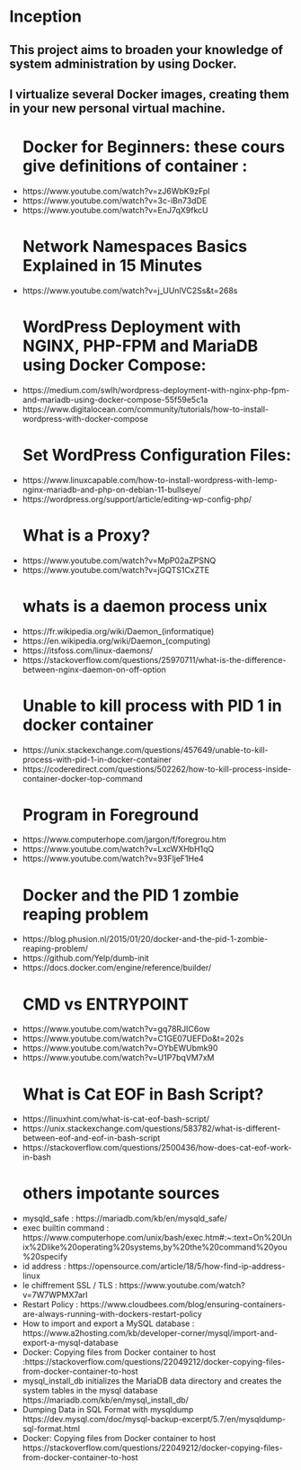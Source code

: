 # Inception
<h2>This project aims to broaden your knowledge of system administration by using Docker.<h2>
<h2>I virtualize several Docker images, creating them in your new personal virtual machine.</h2>

<ul>
	<h1>Docker for Beginners: these cours give definitions of container :</h1>
	<li>https://www.youtube.com/watch?v=zJ6WbK9zFpI</li>
	<li>https://www.youtube.com/watch?v=3c-iBn73dDE</li>
	<li>https://www.youtube.com/watch?v=EnJ7qX9fkcU</li>
</ul>

<ul>
	<h1>Network Namespaces Basics Explained in 15 Minutes</h1>
	<li>https://www.youtube.com/watch?v=j_UUnlVC2Ss&t=268s</li>
</ul>

<ul>
	<h1>WordPress Deployment with NGINX, PHP-FPM and MariaDB using Docker Compose:</h1>
	<li>https://medium.com/swlh/wordpress-deployment-with-nginx-php-fpm-and-mariadb-using-docker-compose-55f59e5c1a</li>
	<li>https://www.digitalocean.com/community/tutorials/how-to-install-wordpress-with-docker-compose</li>
</ul>

<ul>
	<h1> Set WordPress Configuration Files:</h1>
	<li>https://www.linuxcapable.com/how-to-install-wordpress-with-lemp-nginx-mariadb-and-php-on-debian-11-bullseye/</li>
	<li>https://wordpress.org/support/article/editing-wp-config-php/</li>
</ul>

<ul>
	<h1>What is a Proxy?</h1>
	<li>https://www.youtube.com/watch?v=MpP02aZPSNQ</li>
	<li>https://www.youtube.com/watch?v=jGQTS1CxZTE</li>
</ul>

<ul>
	<h1> whats is a daemon process unix </h1>
	<li> https://fr.wikipedia.org/wiki/Daemon_(informatique)</li>
	<li> https://en.wikipedia.org/wiki/Daemon_(computing)</li>
	<li> https://itsfoss.com/linux-daemons/</li>
	<li> https://stackoverflow.com/questions/25970711/what-is-the-difference-between-nginx-daemon-on-off-option </li>
</ul>

<ul>
	<h1>Unable to kill process with PID 1 in docker container</h1>
	<li>https://unix.stackexchange.com/questions/457649/unable-to-kill-process-with-pid-1-in-docker-container</li>
	<li>https://coderedirect.com/questions/502262/how-to-kill-process-inside-container-docker-top-command</li>
</ul>


<ul>
	<h1>Program in Foreground</h1>
	<li>https://www.computerhope.com/jargon/f/foregrou.htm</li>
	<li>https://www.youtube.com/watch?v=LxcWXHbH1qQ</li>
	<li>https://www.youtube.com/watch?v=93FljeF1He4</li>
</ul>

<ul>
	<h1>Docker and the PID 1 zombie reaping problem</h1>
	<li>https://blog.phusion.nl/2015/01/20/docker-and-the-pid-1-zombie-reaping-problem/</li>
	<li>https://github.com/Yelp/dumb-init</li>
	<li>https://docs.docker.com/engine/reference/builder/</li>
</ul>

<ul>
	<h1>CMD vs ENTRYPOINT</h1>
	<li>https://www.youtube.com/watch?v=gq78RJIC6ow</li>
	<li>https://www.youtube.com/watch?v=C1GE07UEFDo&t=202s</li>
	<li>https://www.youtube.com/watch?v=OYbEWUbmk90</li>
	<li>https://www.youtube.com/watch?v=U1P7bqVM7xM</li>
</ul>
<ul>
	<h1>What is Cat EOF in Bash Script?</h1>
	<li>https://linuxhint.com/what-is-cat-eof-bash-script/</li>
	<li>https://unix.stackexchange.com/questions/583782/what-is-different-between-eof-and-eof-in-bash-script</li>
	<li>https://stackoverflow.com/questions/2500436/how-does-cat-eof-work-in-bash</li>
</h1>
</ul>
<ul>
	<h1>others impotante sources</h1>
	<li>mysqld_safe 			:	https://mariadb.com/kb/en/mysqld_safe/</li>
	<li>
		exec builtin command	: 	https://www.computerhope.com/unix/bash/exec.htm#:~:text=On%20Unix%2Dlike%20operating%20systems,by%20the%20command%20you%20specify
	</li>
	<li>id address				: https://opensource.com/article/18/5/how-find-ip-address-linux</li>
	<li>le chiffrement SSL / TLS : https://www.youtube.com/watch?v=7W7WPMX7arI</li>
	<li>Restart Policy : https://www.cloudbees.com/blog/ensuring-containers-are-always-running-with-dockers-restart-policy</li>
	<li>
		How to import and export a MySQL database : https://www.a2hosting.com/kb/developer-corner/mysql/import-and-export-a-mysql-database 
	</li>
	<li>
		Docker: Copying files from Docker container to host :https://stackoverflow.com/questions/22049212/docker-copying-files-from-docker-container-to-host
	</li>
	<li>
		mysql_install_db initializes the MariaDB data directory and creates the system tables in the mysql database
		https://mariadb.com/kb/en/mysql_install_db/
	</li>
	<li>
		Dumping Data in SQL Format with mysqldump
		https://dev.mysql.com/doc/mysql-backup-excerpt/5.7/en/mysqldump-sql-format.html
	</li>
	<li>
		Docker: Copying files from Docker container to host
		https://stackoverflow.com/questions/22049212/docker-copying-files-from-docker-container-to-host
	</li>
</ul>
